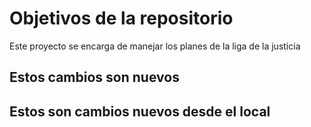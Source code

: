 # Objetivos de la repositorio

Este proyecto se encarga de manejar los planes de la liga de la justicia


## Estos cambios son nuevos
## Estos son cambios nuevos desde el local